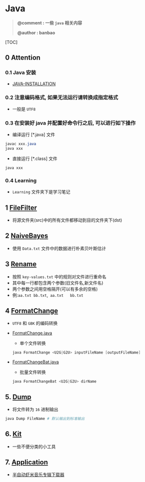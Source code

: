 # Java
> **@comment : 一些 `java` 相关内容**
>
> **@author : banbao**



[TOC]

## 0 Attention

### 0.1 Java 安装

+ [JAVA-INSTALLATION](JAVA-INSTALLATION.md)



### 0.2 注意编码格式, 如果无法运行请转换成指定格式

+ 一般是 `UTF8`



### 0.3 在安装好 java 并配置好命令行之后, 可以进行如下操作

+ 编译运行 [*.java] 文件

```java
javac xxx.java
java xxx
```



+ 直接运行 [*.class] 文件

```java
java xxx
```



### 0.4 Learning

+ `Learning` 文件夹下是学习笔记



## 1 [FileFilter](./File/FileFilter/FileFilter.java)

+ 将源文件夹(src)中的所有文件都移动到目的文件夹下(dst)



## 2 [NaiveBayes](./ML/NaiveBayes/NaiveBayes.java)

+ 使用 `Data.txt` 文件中的数据进行朴素贝叶斯估计



## 3 [Rename](./File/Rename/Rename.java)

+ 按照 `key-values.txt` 中的规则对文件进行重命名
+ 其中每一行都包含两个参数(旧文件名,新文件名)
+ 两个参数之间用空格隔开(可以有多余的空格)
+ 例:`aa.txt bb.txt`,`  aa.txt   bb.txt   `



## 4 [FormatChange](./File/FormatChange)

+ `UTF8` 和 `GBK` 的编码转换

+ [FormatChange.java](./File/FormatChange/FormatChange.java)

    + 单个文件转换

    ```powershell
    java FormatChange <U2G|G2U> inputFileName [outputFileName]
    ```

+ [FormatChangeBat.java](./File/FormatChange/FormatChangeBat.java)

    + 批量文件转换

    ```powershell
    java FormatChangeBat <U2G|G2U> dirName
    ```




## 5. [Dump](File/Dump/Dump.java)

+ 将文件转为 `16` 进制输出

```powershell
java Dump FileName # 默认输出到标准输出
```



## 6. [Kit](./Kit/README.md)

+ 一些不便分类的小工具



## 7. [Application](./Application/README.md)

+ [半自动虾米音乐专辑下载器](Application/xiamiAlbumCrawler2/README.md)